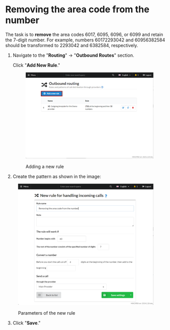 # Removing the area code from the number

The task is to **remove** the area codes 6017, 6095, 6096, or 6099 and retain the 7-digit number. For example, numbers 60172293042 and 60956382584 should be transformed to 2293042 and 6382584, respectively.

1.  Navigate to the "**Routing**" → "**Outbound Routes**" section.

    Click "**Add New Rule**."

    <figure><img src="../../../.gitbook/assets/newRule.png" alt=""><figcaption><p>Adding a new rule</p></figcaption></figure>
2. Create the pattern as shown in the image:

<figure><img src="../../../.gitbook/assets/parameters.png" alt=""><figcaption><p>Parameters of the new rule</p></figcaption></figure>

3. Click "**Save**."

